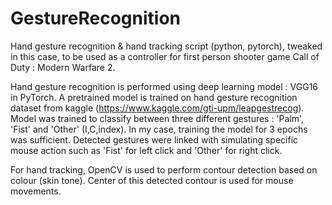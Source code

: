 # GestureRecognition

Hand gesture recognition & hand tracking script (python, pytorch), tweaked in this case, to be used as a controller for first person shooter game Call of Duty : Modern Warfare 2.

Hand gesture recognition is performed using deep learning model : VGG16 in PyTorch. A pretrained model is trained on hand gesture recognition dataset from kaggle (https://www.kaggle.com/gti-upm/leapgestrecog). Model was trained to classify between three different gestures : 'Palm', 'Fist' and 'Other' (I,C,index). In my case, training the model for 3 epochs was sufficient. Detected gestures were linked with simulating specific mouse action such as 'Fist' for left click and 'Other' for right click.

For hand tracking, OpenCV is used to perform contour detection based on colour (skin tone). Center of this detected contour is used for mouse movements.
